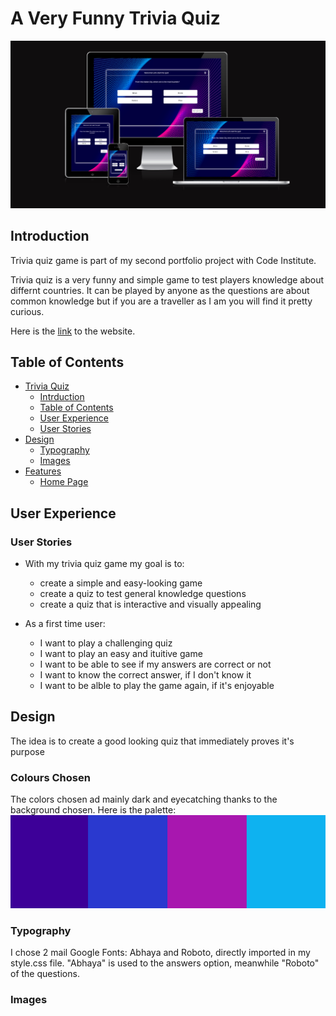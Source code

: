 # A Very Funny Trivia Quiz

![Responsive Image](assets/images/AmIresponsive-website.png)

## Introduction

Trivia quiz game is part of my second portfolio project with Code Institute. 

Trivia quiz is a very funny and simple game to test players knowledge about differnt countries. It can be played by anyone as the questions are about common knowledge but if you are a traveller as I am you will find it pretty curious.

Here is the [link](https://aimansae.github.io/p2-trivia-quiz/) to the website.

## Table of Contents
- [Trivia Quiz](#a-very-funny-trivia-quiz) <br>
   - [Intrduction](##introduction)<br>
   - [Table of Contents](#table-of-contents)<br>
   - [User Experience](#user-experience)<br>
   - [User Stories](#user-stories)<br>
- [Design](#design) <br>
   - [Typography](#typpography) <br>
   - [Images](#images) <br>
- [Features](#features) <br>
   - [Home Page](#home-page) <br>   

## User Experience

### User Stories

- With my trivia quiz game my goal is to:

  - create a simple and easy-looking game
  - create a quiz to test general knowledge questions
  - create a quiz that is interactive and visually appealing

- As a first time user:

  - I want to play a challenging quiz
  - I want to play an easy and ituitive game
  - I want to be able to see if my answers are correct or not
  - I want to know the correct answer, if I don't know it
  - I want to be alble to play the game again, if it's enjoyable

 ## Design

The idea is to create a good looking quiz that immediately proves it's purpose

 ### Colours Chosen

 The colors chosen ad mainly dark and eyecatching thanks to the background chosen. Here is the palette: <br>
 ![Color Palette](assets/images/colors-palette.png)

 ### Typography

 I chose 2 mail Google Fonts: Abhaya and Roboto, directly imported in my style.css file. "Abhaya" is used to the answers option, meanwhile "Roboto" of the questions.

 ### Images





